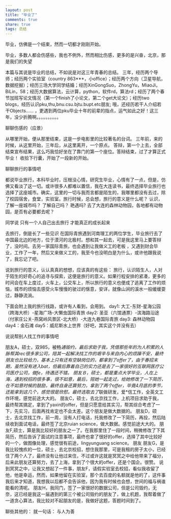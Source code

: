 ```yaml
---
layout: post
title: "毕业了" 
comments: true
share: true
tags: 总结
---
```





毕业，仿佛是一个结束，然而一切都才刚刚开始。

毕业，多数人都会伤感些，我也不例外，然而相比伤感，更多的是兴奋，北京，那是我们的失望

本篇与其说是毕业的总结，不如说是对这三年青春的总结。
三年，经历两个导师；经历两个实验室（country 863***，小office）；经历两个方向（卫星导航，数据挖掘）；经历三场大学同学结婚；经历XinGongSuo，ZhongYu，MiaoJi，BiLin，58；经历大数据算法，云计算，python，软件rd，算法rd；经历了两个春节加班写论文情况（第一个finish了小论文，第二个get大论文）；经历two blogs，经历认识pku,thu,bnu.csu.bjtu.bupt.etc朋友; 哦，还经历若干人介绍若干Objects...... ，更遇到两位pku毕业十年的前辈的指点，运气如此之好！这三年，没少折腾啊。。。。。。。。。。


聊聊伤感的（应景）

从哪里开始，便从那里结束，这是一步电影里的比较著名的台词。
三年前，来的时候，从这里开始，三年后，从这里离开，一个原点。
答辩，第一个上去，全部结束宣布结果，这么巧我恰好坐在了靠门的第一个座位。答辩结束，过了才算正式毕业！
收拾下行囊，开始了一段新的开始。

聊聊旅行的事情吧

都说毕业旅行，本科毕业时，压根没心情，研究生毕业，心情有了一点，但是，仿佛又看淡了这一切。或许很多人都难以置信，我在大连读书，最终选择毕业旅行也选择了这座城市。确实，这里的一切与我而言都是陌生的，我哪里都没有去过，除了校园宿舍，食堂，实验室。旅行时候，总会想，旅行的意义是什么呢？
认识，了解一座城市吗？
了解自己吗？
艳遇吗?
去了大连的森林动物园，各地都有动物园，是否有必要都去呢？

同学说
只有一个人自己出去旅行
才能真正的成长起来

去旅行，倒是长了一些见识
在国际青旅遇到河南理工的两位学生，毕业旅行去了中国最北边的地方，位于漠河的北极村。想和其一起去，可是我这里马上要答辩了，没时间。去另一家国际青旅，也会遇到让我做义工的老板 ，又遇到财会毕业，工作了一年，然后又来做义工的，我至今也没明白是为什么，或许他跟我说了，我忘记了吧。

说到旅行的意义，认认真真的想想，应该真的有这些：
旅行，认识陌生人，人对于陌生的好奇心的追寻与探索，这便是旅行的意义。如果行程安排的紧凑，更多的时间会在车上度过，火车上，公交车上，所以旅行的意义也便成了逃离了工作的烦恼，城市的烦恼去感受火车慢慢的驶过的惬意，安详，就像山涧的溪水一般缓缓耍过，静静流淌。

下面会附上我的旅行线路，或许有人看到，会用到。
day1: 大工-东财-星海公园（跨海大桥）-星海广场-大懒虫国际青旅
day2: 圣亚（六馆通票）-滨海路沿途（付家庄公关-燕窝岭风景区-北大桥）-大连九巷国际青旅
day3: 森林动物园
day4：金石滩
day5：威尼斯水上世界（好吧，其实这个并没有去）

说说帮别人找工作的事情吧

朋友A，硕士，双985，被畅*通毁约，最后求助于我，凭借那些年的为人积累的人脉帮其rec很多家公司，陪其一起解决找工作的艰辛与来自内心的烦躁不安，最终朋友也比较给力，基本上只有还有空缺岗位的，都拿到了offer了，由于春招末期，虽然没有进入bat，但最后靠着自己的实力还是去了一家很好的互联网医疗公司医疗公司，做fe，待遇还不错。
朋友Ｂ，硕士，都是重点大学毕业，人在上海，遇到校招的很多事，很不如意，最后，陪她一起走过，给她修改了一下简历，在不如意时候的鼓励，最终自身还算努力，拿到了两个offer，毕竟4月底的季节，还能拿到这几个，感觉很是欣慰。最终选取去了*联做研发，爱*信工作，全英文工作环境，感觉前途大大的。
朋友C，硕士，去北京找工作，上机项目求助于我，最终帮其搞定，拿到了yaxin的offer，但是只愿意给其实习，帮其综合考虑了一下，先实习，后面再找肯定也不会太差。这个朋友是做大数据的。
朋友D，硕士，去北京找工作，前一周，没有人打电话，托我修改了一下简历，再投，然后陆续收到面试电话，最终签了北京ruian science，做大数据。感觉前途大大的。
朋友F,硕士，算是我比较好的朋友之一了。在我那里住了一段时间，稍微修改了下其简历，然后告诉了面试的注意事项，最终也拿了很好的offer，选择了其中比较好的一个，做图像处理，感觉很有前途，lingyunguang science。
朋友
朋友G，是我比较愧疚的一位，硕士，去北京校招，想住我那里，可是我租的房子太小，已经住了两个人了，最终没有让他过来住，不过或许这就是冥冥之中给他带来了福分，后来此朋友还算努力，去了上海，拿到了个很大的offer，还是个国企。很赞。
说到冥冥之中，让我又想起了一件事，朋友F，请假实验室去校招，看似我收留了他，他是幸运，然而，如果他留在实验室，那个去百度的名额就是他的了，这件事我后来才知道，我想我以后都不会告诉他，因为我有时候也会想，世间的福与祸谁能看的清呢。
朋友H，我同门，签了一家很好的数据公司，但是公司毁约，无奈，这已经是我这一届遇到的第三个被公司毁约的朋友了，做上机题，我帮着做了一道贪心算法，我比较对不起朋友的是，我做好这题，答题时间到了。


聊些其他的：
就一句话：  与人为善
